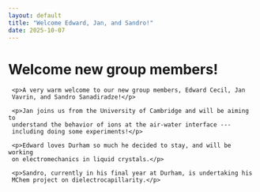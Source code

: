 ```yaml
---
layout: default
title: "Welcome Edward, Jan, and Sandro!"
date: 2025-10-07
---
```


<h1>Welcome new group members!</h1>

<div class="homepage-text">

     <p>A very warm welcome to our new group members, Edward Cecil, Jan
     Vavrin, and Sandro Sanadiradze!</p>

     <p>Jan joins us from the University of Cambridge and will be aiming to
     understand the behavior of ions at the air-water interface ---
     including doing some experiments!</p>

     <p>Edward loves Durham so much he decided to stay, and will be working
     on electromechanics in liquid crystals.</p>

     <p>Sandro, currently in his final year at Durham, is undertaking his
     MChem project on dielectrocapillarity.</p>

</div>